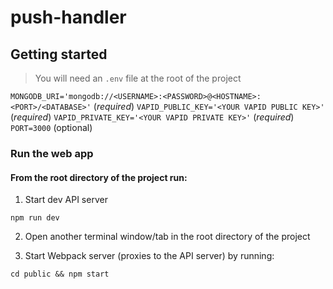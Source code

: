 # push-handler

## Getting started

> You will need an `.env` file at the root of the project

`MONGODB_URI='mongodb://<USERNAME>:<PASSWORD>@<HOSTNAME>:<PORT>/<DATABASE>'` (*required*)
`VAPID_PUBLIC_KEY='<YOUR VAPID PUBLIC KEY>'` (*required*)
`VAPID_PRIVATE_KEY='<YOUR VAPID PRIVATE KEY>'` (*required*)
`PORT=3000` (optional)

### Run the web app

#### From the root directory of the project run:

1. Start dev API server

```npm run dev```

2. Open another terminal window/tab in the root directory of the project

3. Start Webpack server (proxies to the API server) by running:

```cd public && npm start```

